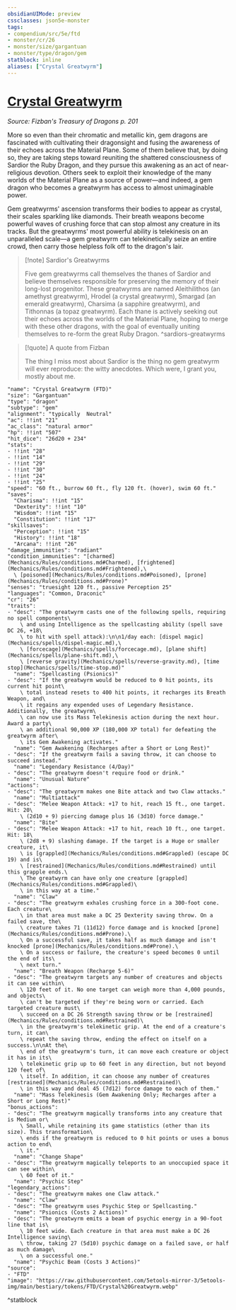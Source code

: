 ```yaml
---
obsidianUIMode: preview
cssclasses: json5e-monster
tags:
- compendium/src/5e/ftd
- monster/cr/26
- monster/size/gargantuan
- monster/type/dragon/gem
statblock: inline
aliases: ["Crystal Greatwyrm"]
---
```

# [Crystal Greatwyrm](Mechanics\bestiary\dragon/crystal-greatwyrm-ftd.md)
*Source: Fizban's Treasury of Dragons p. 201*  

More so even than their chromatic and metallic kin, gem dragons are fascinated with cultivating their dragonsight and fusing the awareness of their echoes across the Material Plane. Some of them believe that, by doing so, they are taking steps toward reuniting the shattered consciousness of Sardior the Ruby Dragon, and they pursue this awakening as an act of near-religious devotion. Others seek to exploit their knowledge of the many worlds of the Material Plane as a source of power—and indeed, a gem dragon who becomes a greatwyrm has access to almost unimaginable power.

Gem greatwyrms' ascension transforms their bodies to appear as crystal, their scales sparkling like diamonds. Their breath weapons become powerful waves of crushing force that can stop almost any creature in its tracks. But the greatwyrms' most powerful ability is telekinesis on an unparalleled scale—a gem greatwyrm can telekinetically seize an entire crowd, then carry those helpless folk off to the dragon's lair.

> [!note] Sardior's Greatwyrms
> 
> Five gem greatwyrms call themselves the thanes of Sardior and believe themselves responsible for preserving the memory of their long-lost progenitor. These greatwyrms are named Aleithilithos (an amethyst greatwyrm), Hrodel (a crystal greatwyrm), Smargad (an emerald greatwyrm), Charsima (a sapphire greatwyrm), and Tithonnas (a topaz greatwyrm). Each thane is actively seeking out their echoes across the worlds of the Material Plane, hoping to merge with these other dragons, with the goal of eventually uniting themselves to re-form the great Ruby Dragon.
^sardiors-greatwyrms

> [!quote] A quote from Fizban  
> 
> The thing I miss most about Sardior is the thing no gem greatwyrm will ever reproduce: the witty anecdotes. Which were, I grant you, mostly about me.


```statblock
"name": "Crystal Greatwyrm (FTD)"
"size": "Gargantuan"
"type": "dragon"
"subtype": "gem"
"alignment": "typically  Neutral"
"ac": !!int "21"
"ac_class": "natural armor"
"hp": !!int "507"
"hit_dice": "26d20 + 234"
"stats":
- !!int "28"
- !!int "14"
- !!int "29"
- !!int "30"
- !!int "24"
- !!int "25"
"speed": "60 ft., burrow 60 ft., fly 120 ft. (hover), swim 60 ft."
"saves":
  "Charisma": !!int "15"
  "Dexterity": !!int "10"
  "Wisdom": !!int "15"
  "Constitution": !!int "17"
"skillsaves":
  "Perception": !!int "15"
  "History": !!int "18"
  "Arcana": !!int "26"
"damage_immunities": "radiant"
"condition_immunities": "[charmed](Mechanics/Rules/conditions.md#Charmed), [frightened](Mechanics/Rules/conditions.md#Frightened),\
  \ [poisoned](Mechanics/Rules/conditions.md#Poisoned), [prone](Mechanics/Rules/conditions.md#Prone)"
"senses": "truesight 120 ft., passive Perception 25"
"languages": "Common, Draconic"
"cr": "26"
"traits":
- "desc": "The greatwyrm casts one of the following spells, requiring no spell components\
    \ and using Intelligence as the spellcasting ability (spell save DC 26, +18\
    \ to hit with spell attack):\n\n1/day each: [dispel magic](Mechanics/spells/dispel-magic.md),\
    \ [forcecage](Mechanics/spells/forcecage.md), [plane shift](Mechanics/spells/plane-shift.md),\
    \ [reverse gravity](Mechanics/spells/reverse-gravity.md), [time stop](Mechanics/spells/time-stop.md)"
  "name": "Spellcasting (Psionics)"
- "desc": "If the greatwyrm would be reduced to 0 hit points, its current hit point\
    \ total instead resets to 400 hit points, it recharges its Breath Weapon, and\
    \ it regains any expended uses of Legendary Resistance. Additionally, the greatwyrm\
    \ can now use its Mass Telekinesis action during the next hour. Award a party\
    \ an additional 90,000 XP (180,000 XP total) for defeating the greatwyrm after\
    \ its Gem Awakening activates."
  "name": "Gem Awakening (Recharges after a Short or Long Rest)"
- "desc": "If the greatwyrm fails a saving throw, it can choose to succeed instead."
  "name": "Legendary Resistance (4/Day)"
- "desc": "The greatwyrm doesn't require food or drink."
  "name": "Unusual Nature"
"actions":
- "desc": "The greatwyrm makes one Bite attack and two Claw attacks."
  "name": "Multiattack"
- "desc": "Melee Weapon Attack: +17 to hit, reach 15 ft., one target. Hit: 20\
    \ (2d10 + 9) piercing damage plus 16 (3d10) force damage."
  "name": "Bite"
- "desc": "Melee Weapon Attack: +17 to hit, reach 10 ft., one target. Hit: 18\
    \ (2d8 + 9) slashing damage. If the target is a Huge or smaller creature, it\
    \ is [grappled](Mechanics/Rules/conditions.md#Grappled) (escape DC 19) and is\
    \ [restrained](Mechanics/Rules/conditions.md#Restrained) until this grapple ends.\
    \ The greatwyrm can have only one creature [grappled](Mechanics/Rules/conditions.md#Grappled)\
    \ in this way at a time."
  "name": "Claw"
- "desc": "The greatwyrm exhales crushing force in a 300-foot cone. Each creature\
    \ in that area must make a DC 25 Dexterity saving throw. On a failed save, the\
    \ creature takes 71 (11d12) force damage and is knocked [prone](Mechanics/Rules/conditions.md#Prone).\
    \ On a successful save, it takes half as much damage and isn't knocked [prone](Mechanics/Rules/conditions.md#Prone).\
    \ On a success or failure, the creature's speed becomes 0 until the end of its\
    \ next turn."
  "name": "Breath Weapon (Recharge 5-6)"
- "desc": "The greatwyrm targets any number of creatures and objects it can see within\
    \ 120 feet of it. No one target can weigh more than 4,000 pounds, and objects\
    \ can't be targeted if they're being worn or carried. Each targeted creature must\
    \ succeed on a DC 26 Strength saving throw or be [restrained](Mechanics/Rules/conditions.md#Restrained)\
    \ in the greatwyrm's telekinetic grip. At the end of a creature's turn, it can\
    \ repeat the saving throw, ending the effect on itself on a success.\n\nAt the\
    \ end of the greatwyrm's turn, it can move each creature or object it has in its\
    \ telekinetic grip up to 60 feet in any direction, but not beyond 120 feet of\
    \ itself. In addition, it can choose any number of creatures [restrained](Mechanics/Rules/conditions.md#Restrained)\
    \ in this way and deal 45 (7d12) force damage to each of them."
  "name": "Mass Telekinesis (Gem Awakening Only; Recharges after a Short or Long Rest)"
"bonus_actions":
- "desc": "The greatwyrm magically transforms into any creature that is Medium or\
    \ Small, while retaining its game statistics (other than its size). This transformation\
    \ ends if the greatwyrm is reduced to 0 hit points or uses a bonus action to end\
    \ it."
  "name": "Change Shape"
- "desc": "The greatwyrm magically teleports to an unoccupied space it can see within\
    \ 60 feet of it."
  "name": "Psychic Step"
"legendary_actions":
- "desc": "The greatwyrm makes one Claw attack."
  "name": "Claw"
- "desc": "The greatwyrm uses Psychic Step or Spellcasting."
  "name": "Psionics (Costs 2 Actions)"
- "desc": "The greatwyrm emits a beam of psychic energy in a 90-foot line that is\
    \ 10 feet wide. Each creature in that area must make a DC 26 Intelligence saving\
    \ throw, taking 27 (5d10) psychic damage on a failed save, or half as much damage\
    \ on a successful one."
  "name": "Psychic Beam (Costs 3 Actions)"
"source":
- "FTD"
"image": "https://raw.githubusercontent.com/5etools-mirror-3/5etools-img/main/bestiary/tokens/FTD/Crystal%20Greatwyrm.webp"
```
^statblock